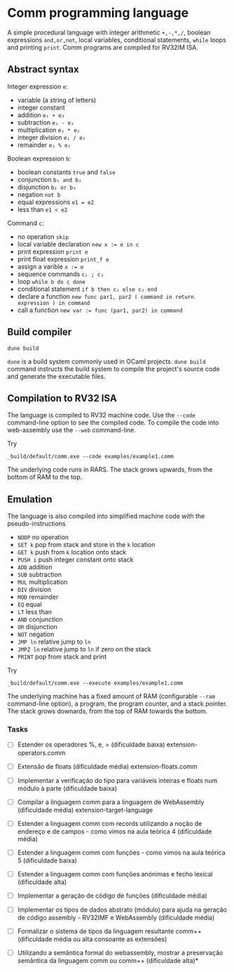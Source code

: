 
# Comm programming language

A simple procedural language with integer arithmetic `+,-,*,/`, boolean expressions `and,or,not`, local variables, conditional statements, `while` loops and printing `print`.
Comm programs are compiled for RV32IM ISA.

## Abstract syntax

Integer expression `e`:

* variable (a string of letters)
* integer constant
* addition `e₁ + e₂`
* subtraction `e₁ - e₂`
* multiplication `e₁ * e₂`
* integer division `e₁ / e₂`
* remainder `e₁ % e₂`

Boolean expression `b`:

* boolean constants `true` and `false`
* conjunction `b₁ and b₂`
* disjunction `b₁ or b₂` 
* negation `not b`
* equal expressions `e1 = e2`
* less than `e1 < e2`

Command `c`:

* no operation `skip`
* local variable declaration `new x := e in c`
* print expression `print e`
* print float expression `print_f e`
* assign a varible `x := e`
* sequence commands `c₁ ; c₂`
* loop `while b do c done`
* conditional statement `if b then c₁ else c₂ end`
* declare a function `new func par1, par2 ( command in return expression ) in command`
* call a function `new var := func (par1, par2) in command`

## Build compiler


```
dune build
```

`dune` is a build system commonly used in OCaml projects. `dune build` command instructs the build system to compile the project's source code and generate the executable files.


## Compilation to RV32 ISA

The language is compiled to RV32 machine code. Use the `--code` command-line option to see the compiled code.
To compile the code into web-assembly use the `--web` command-line.


Try

```
_build/default/comm.exe --code examples/example1.comm
```

The underlying code runs in RARS. The stack grows upwards, from the bottom of RAM to the top.

## Emulation

The language is also compiled into simplified machine code with the pseudo-instructions

* `NOOP` no operation
* `SET k` pop from stack and store in the `k` location
* `GET k` push from `k` location onto stack
* `PUSH i` push integer constant onto stack
* `ADD` addition
* `SUB` subtraction
* `MUL` multiplication
* `DIV` division
* `MOD` remainder
* `EQ` equal
* `LT` less than
* `AND` conjunction
* `OR` disjunction
* `NOT` negation
* `JMP ln` relative jump to `ln`
* `JMPZ ln` relative jump to `ln` if zero on the stack
* `PRINT` pop from stack and print

Try

```
_build/default/comm.exe --execute examples/example1.comm
```

The underlying machine has a fixed amount of RAM (configurable `--ram` command-line option), a program, the program counter, and a stack pointer.
The stack grows downards, from the top of RAM towards the bottom.

### Tasks

- [ ] Estender os operadores %, e, = (dificuldade baixa) extension-operators.comm

- [ ] Extensão de floats (dificuldade média) extension-floats.comm

- [ ] Implementar a verificação do tipo para variáveis inteiras e floats num módulo à parte (dificuldade baixa)

- [ ] Compilar a linguagem comm para a linguagem de WebAssembly (dificuldade média) extension-target-language

- [ ] Estender a linguagem comm com records utilizando a noção de endereço e de campos - como vimos na aula teórica 4 (dificuldade média)

- [ ] Estender a linguagem comm com funções - como vimos na aula teórica 5 (dificuldade baixa)

- [ ] Estender a linguagem comm com funções anónimas e fecho lexical (dificuldade alta)

- [ ] Implementar a geração de código de funções (dificuldade média)

- [ ] Implementar os tipos de dados abstrato (módulo) para ajuda na geração de código assembly - RV32IMF e WebAssembly (dificuldade média)

- [ ] Formalizar o sistema de tipos da linguagem resultante comm++ (dificuldade média ou alta consoante as extensões)

- [ ] Utilizando a semântica formal do webassembly, mostrar a preservação semântica da linguagem comm ou comm++ (dificuldade alta)*
